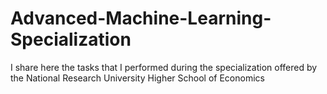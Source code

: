 # Advanced-Machine-Learning-Specialization
I share here the tasks that I performed during the specialization offered by the National Research University Higher School of Economics
